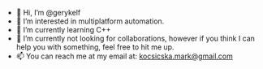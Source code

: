 - 👋 Hi, I’m @gerykelf
- 👀 I’m interested in multiplatform automation.
- 🌱 I’m currently learning C++
- 💞️ I’m currently not looking for collaborations, however if you think I can help you with something, feel free to hit me up.
- 📫 You can reach me at my email at: kocsicska.mark@gmail.com

<!---
gerykelf/gerykelf is a ✨ special ✨ repository because its `README.md` (this file) appears on your GitHub profile.
You can click the Preview link to take a look at your changes.
--->
